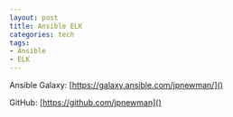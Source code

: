 ```yaml
---
layout: post
title: Ansible ELK
categories: tech
tags:
- Ansible
- ELK
---
```


Ansible Galaxy: [https://galaxy.ansible.com/jpnewman/]()

GitHub: [https://github.com/jpnewman]()
